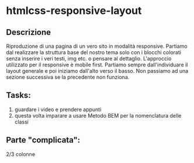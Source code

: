 # htmlcss-responsive-layout

## Descrizione
Riproduzione di una pagina di un vero sito in modalità responsive.
Partiamo dal realizzare la struttura base del nostro tema solo con i blocchi colorati senza inserire i veri testi, img etc. o pensare al dettaglio.
L'approccio utilizzato per il responsive è mobile first.
Partiamo sempre dall'individuare il layout generale e poi iniziamo dall'alto verso il basso. Non passiamo ad una sezione successiva se la precedente non funziona.

## Tasks:
1. guardare i video e prendere appunti
2. questa volta imparare a usare Metodo BEM per la nomenclatura delle classi

## Parte "complicata":
2/3 colonne